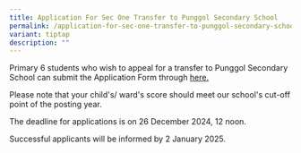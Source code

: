 ```yaml
---
title: Application For Sec One Transfer to Punggol Secondary School
permalink: /application-for-sec-one-transfer-to-punggol-secondary-school/
variant: tiptap
description: ""
---
```

<p>Primary 6 students who wish to appeal for a transfer to Punggol Secondary
School can submit the Application Form through <a href="https://form.gov.sg/65823495098c890011984166" rel="noopener nofollow" target="_blank">here.</a>
</p>
<p>Please note that your child's/ ward's score should meet our school's cut-off
point of the posting year.</p>
<p>The deadline for applications is on 26 December 2024, 12 noon.</p>
<p>Successful applicants will be informed by 2 January 2025.</p>